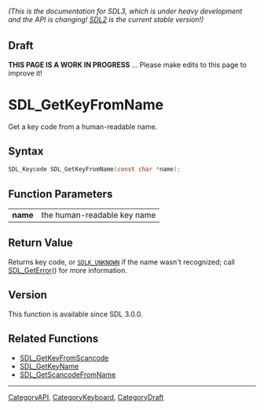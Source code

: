###### (This is the documentation for SDL3, which is under heavy development and the API is changing! [SDL2](https://wiki.libsdl.org/SDL2/) is the current stable version!)

## Draft

**THIS PAGE IS A WORK IN PROGRESS** ... Please make edits to this page to improve it!
# SDL_GetKeyFromName

Get a key code from a human-readable name.

## Syntax

```c
SDL_Keycode SDL_GetKeyFromName(const char *name);

```

## Function Parameters

|              |                             |
| ------------ | --------------------------- |
| **name**     | the human-readable key name |

## Return Value

Returns key code, or [`SDLK_UNKNOWN`](SDLK_UNKNOWN) if the name wasn't
recognized; call [SDL_GetError](SDL_GetError.md)() for more information.

## Version

This function is available since SDL 3.0.0.

## Related Functions

* [SDL_GetKeyFromScancode](SDL_GetKeyFromScancode.md)
* [SDL_GetKeyName](SDL_GetKeyName.md)
* [SDL_GetScancodeFromName](SDL_GetScancodeFromName.md)

----
[CategoryAPI](CategoryAPI.md), [CategoryKeyboard](CategoryKeyboard.md), [CategoryDraft](CategoryDraft.md)
